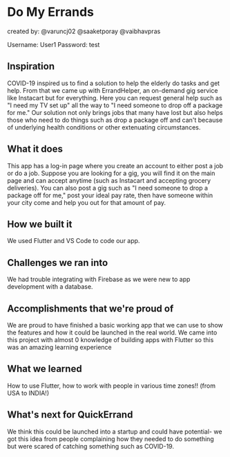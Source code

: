 # Do My Errands

created by: @varuncj02 @saaketporay @vaibhavpras

Username: User1
Password: test

## Inspiration
COVID-19 inspired us to find a solution to help the elderly do tasks and get help. From that we came up with ErrandHelper, an on-demand gig service like Instacart but for everything. Here you can request general help such as "I need my TV set up" all the way to "I need someone to drop off a package for me." Our solution not only brings jobs that many have lost but also helps those who need to do things such as drop a package off and can't because of underlying health conditions or other extenuating circumstances.

## What it does
This app has a log-in page where you create an account to either post a job or do a job. Suppose you are looking for a gig, you will find it on the main page and can accept anytime (such as Instacart and accepting grocery deliveries). You can also post a gig such as "I need someone to drop a package off for me," post your ideal pay rate, then have someone within your city come and help you out for that amount of pay.

## How we built it
We used Flutter and VS Code to code our app.

## Challenges we ran into
We had trouble integrating with Firebase as we were new to app development with a database.

## Accomplishments that we're proud of
We are proud to have finished a basic working app that we can use to show the features and how it could be launched in the real world. We came into this project with almost 0 knowledge of building apps with Flutter so this was an amazing learning experience

## What we learned
How to use Flutter, how to work with people in various time zones!! (from USA to INDIA!)

## What's next for QuickErrand
We think this could be launched into a startup and could have potential- we got this idea from people complaining how they needed to do something but were scared of catching something such as COVID-19.
